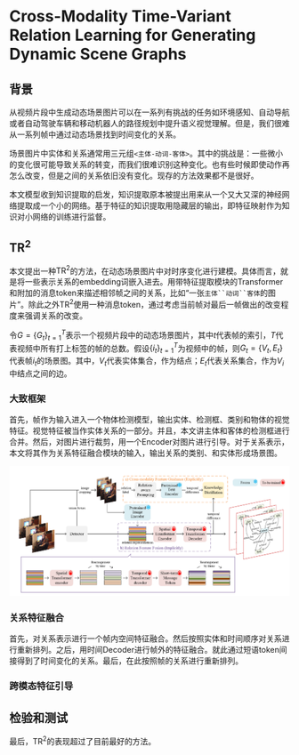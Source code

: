 # Cross-Modality Time-Variant Relation Learning for Generating Dynamic Scene Graphs

## 背景

从视频片段中生成动态场景图片可以在一系列有挑战的任务如环境感知、自动导航或者自动驾驶车辆和移动机器人的路径规划中提升语义视觉理解。但是，我们很难从一系列帧中通过动态场景找到时间变化的关系。

场景图片中实体和关系通常用三元组`<主体-动词-客体>`。其中的挑战是：一些微小的变化很可能导致关系的转变，而我们很难识别这种变化。也有些时候即使动作再怎么改变，但是之间的关系依旧没有变化。现存的方法效果都不是很好。

本文模型收到知识提取的启发，知识提取原本被提出用来从一个又大又深的神经网络提取成一个小的网络。基于特征的知识提取用隐藏层的输出，即特征映射作为知识对小网络的训练进行监督。

## $\text{TR}^2$

本文提出一种$\text{TR}^2$的方法，在动态场景图片中对时序变化进行建模。具体而言，就是将一些表示关系的embedding词嵌入进去。用带特征提取模块的Transformer和附加的消息token来描述相邻帧之间的关系，比如“一张`主体``动词``客体`的图片”。除此之外$\text{TR}^2$使用一种消息token，通过考虑当前帧对最后一帧做出的改变程度来强调关系的改变。

令$G = \{G_t\}_{t=1}^T$表示一个视频片段中的动态场景图片，其中$t$代表帧的索引，$T$代表视频中所有打上标签的帧的总数。假设$\{i_t\}^T_{t=1}$为视频中的帧，则$G_t = \{V_t,E_t\}$代表帧$i_t$的场景图。其中，$V_t$代表实体集合，作为结点；$E_t$代表关系集合，作为$V_i$中结点之间的边。

### 大致框架

首先，帧作为输入进入一个物体检测模型，输出实体、检测框、类别和物体的视觉特征。视觉特征被当作实体关系的一部分。并且，本文讲主体和客体的检测框进行合并。然后，对图片进行裁剪，用一个Encoder对图片进行引导。对于关系表示，本文将其作为关系特征融合模块的输入，输出关系的类别、和实体形成场景图。

![Fig1](./Fig/TR2%20framework.png)

### 关系特征融合

首先，对关系表示进行一个帧内空间特征融合。然后按照实体和时间顺序对关系进行重新排列。之后，用时间Decoder进行帧外的特征融合。就此通过短语token间接得到了时间变化的关系。最后，在此按照帧的关系进行重新排列。

### 跨模态特征引导



## 检验和测试

最后，$\text{TR}^2$的表现超过了目前最好的方法。
